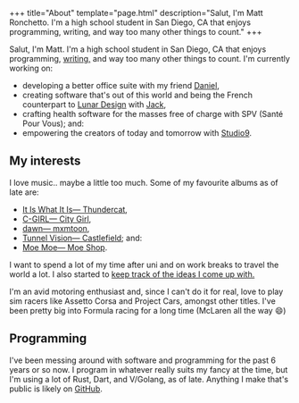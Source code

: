 +++
title="About"
template="page.html"
description="Salut, I'm Matt Ronchetto. I'm a high school student in San Diego, CA that enjoys programming, writing, and way too many other things to count."
+++

Salut, I'm Matt. I'm a high school student in San Diego, CA that enjoys programming, [writing,](/blog) and way too many other things to count. I'm currently working on:
- developing a better office suite with my friend [Daniel](https://cyckl.net),
- creating software that's out of this world and being the French counterpart to [Lunar Design](https://github.com/designbylunar) with [Jack](https://jackmerrill.com),
- crafting health software for the masses free of charge with SPV (Santé Pour Vous); and:
- empowering the creators of today and tomorrow with [Studio9](https://www.studioneuf.net).

## My interests
I love music.. maybe a little too much. Some of my favourite albums as of late are:
- [It Is What It Is— Thundercat](https://thundercat.bandcamp.com/album/it-is-what-it-is),
- [C-GIRL— City Girl](https://city-girl.bandcamp.com/album/c-girl),
- [dawn— mxmtoon](https://mxmtoon.bandcamp.com/album/dawn),
- [Tunnel Vision— Castlefield](https://castlefield.bandcamp.com/album/tunnel-vision-2); and:
- [Moe Moe— Moe Shop](https://moeshop.bandcamp.com/album/moe-moe).

I want to spend a lot of my time after uni and on work breaks to travel the world a lot. I also started to [keep track of the ideas I come up with.](/ideas)

I'm an avid motoring enthusiast and, since I can't do it for real, love to play sim racers like Assetto Corsa and Project Cars, amongst other titles. I've been pretty big into Formula racing for a long time (McLaren all the way :smile:)

## Programming
I've been messing around with software and programming for the past 6 years or so now. I program in whatever really suits my fancy at the time, but I'm using a lot of Rust, Dart, and V/Golang, as of late. Anything I make that's public is likely on [GitHub](https://github.com/doamatto).
